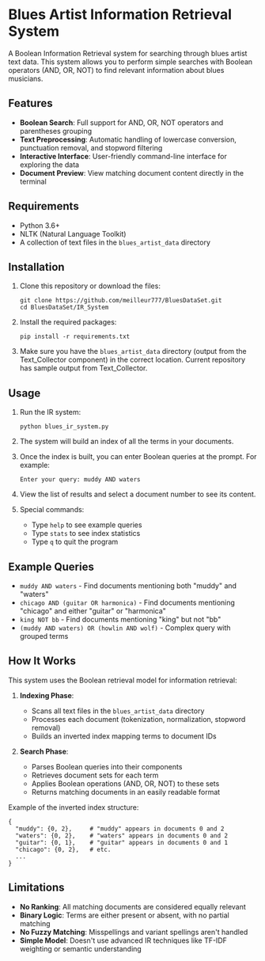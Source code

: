 # Blues Artist Information Retrieval System

A Boolean Information Retrieval system for searching through blues artist text data. This system allows you to perform simple searches with Boolean operators (AND, OR, NOT) to find relevant information about blues musicians.

## Features

- **Boolean Search**: Full support for AND, OR, NOT operators and parentheses grouping
- **Text Preprocessing**: Automatic handling of lowercase conversion, punctuation removal, and stopword filtering
- **Interactive Interface**: User-friendly command-line interface for exploring the data
- **Document Preview**: View matching document content directly in the terminal

## Requirements

- Python 3.6+
- NLTK (Natural Language Toolkit)
- A collection of text files in the `blues_artist_data` directory

## Installation

1. Clone this repository or download the files:
   ```
   git clone https://github.com/meilleur777/BluesDataSet.git
   cd BluesDataSet/IR_System
   ```

2. Install the required packages:
   ```
   pip install -r requirements.txt
   ```

3. Make sure you have the `blues_artist_data` directory (output from the Text_Collector component) in the correct location. Current repository has sample output from Text_Collector.

## Usage

1. Run the IR system:
   ```
   python blues_ir_system.py
   ```

2. The system will build an index of all the terms in your documents.

3. Once the index is built, you can enter Boolean queries at the prompt. For example:
   ```
   Enter your query: muddy AND waters
   ```

4. View the list of results and select a document number to see its content.

5. Special commands:
   - Type `help` to see example queries
   - Type `stats` to see index statistics
   - Type `q` to quit the program

## Example Queries

- `muddy AND waters` - Find documents mentioning both "muddy" and "waters"
- `chicago AND (guitar OR harmonica)` - Find documents mentioning "chicago" and either "guitar" or "harmonica"
- `king NOT bb` - Find documents mentioning "king" but not "bb"
- `(muddy AND waters) OR (howlin AND wolf)` - Complex query with grouped terms

## How It Works

This system uses the Boolean retrieval model for information retrieval:

1. **Indexing Phase**:
   - Scans all text files in the `blues_artist_data` directory
   - Processes each document (tokenization, normalization, stopword removal)
   - Builds an inverted index mapping terms to document IDs

2. **Search Phase**:
   - Parses Boolean queries into their components
   - Retrieves document sets for each term
   - Applies Boolean operations (AND, OR, NOT) to these sets
   - Returns matching documents in an easily readable format

Example of the inverted index structure:
```
{
  "muddy": {0, 2},     # "muddy" appears in documents 0 and 2
  "waters": {0, 2},    # "waters" appears in documents 0 and 2 
  "guitar": {0, 1},    # "guitar" appears in documents 0 and 1
  "chicago": {0, 2},   # etc.
  ...
}
```

## Limitations

- **No Ranking**: All matching documents are considered equally relevant
- **Binary Logic**: Terms are either present or absent, with no partial matching
- **No Fuzzy Matching**: Misspellings and variant spellings aren't handled
- **Simple Model**: Doesn't use advanced IR techniques like TF-IDF weighting or semantic understanding
